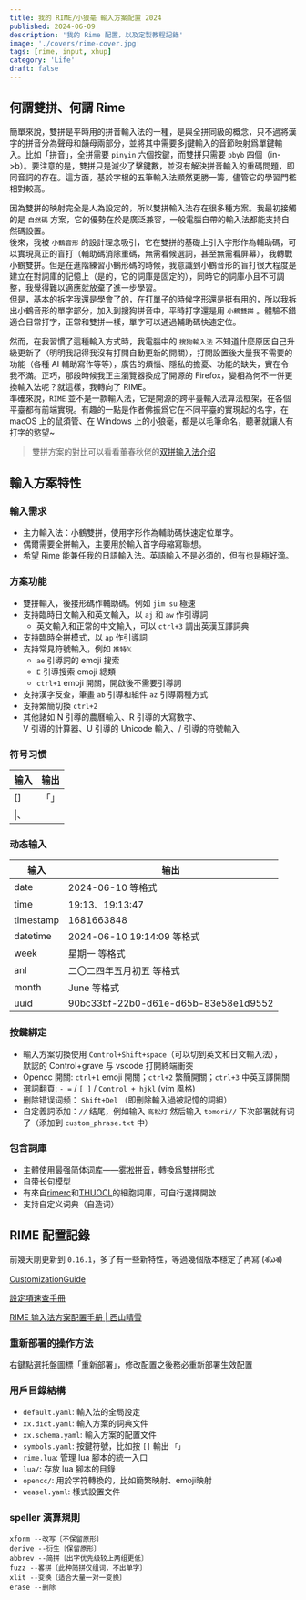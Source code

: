 ```yaml
---
title: 我的 RIME/小狼毫 輸入方案配置 2024
published: 2024-06-09
description: '我的 Rime 配置，以及定製教程記錄'
image: './covers/rime-cover.jpg'
tags: [rime, input, xhup]
category: 'Life'
draft: false 
---
```


## 何謂雙拼、何謂 Rime

簡單來說，雙拼是平時用的拼音輸入法的一種，是與全拼同級的概念，只不過將漢字的拼音分為聲母和韻母兩部分，並將其中需要多j鍵輸入的音節映射爲單鍵輸入。比如「拼音」，全拼需要 `pinyin` 六個按鍵，而雙拼只需要 `pbyb` 四個（in->b）。要注意的是，雙拼只是減少了擊鍵數，並沒有解決拼音輸入的重碼問題，即同音詞的存在。這方面，基於字根的五筆輸入法顯然更勝一籌，儘管它的學習門檻相對較高。

因為雙拼的映射完全是人為設定的，所以雙拼輸入法存在很多種方案。我最初接觸的是 `自然碼` 方案，它的優勢在於是廣泛兼容，一般電腦自帶的輸入法都能支持自然碼設置。  
後來，我被 `小鶴音形` 的設計理念吸引，它在雙拼的基礎上引入字形作為輔助碼，可以實現真正的盲打（輔助碼消除重碼，無需看候選詞，甚至無需看屏幕），我轉戰小鶴雙拼。但是在進階練習小鶴形碼的時候，我意識到小鶴音形的盲打很大程度是建立在對詞庫的記憶上（是的，它的詞庫是固定的），同時它的詞庫小且不可調整，我覺得難以適應就放棄了進一步學習。  
但是，基本的拆字我還是學會了的，在打單子的時候字形還是挺有用的，所以我拆出小鶴音形的單字部分，加入到搜狗拼音中，平時打字還是用 `小鶴雙拼` 。體驗不錯適合日常打字，正常和雙拼一樣，單字可以通過輔助碼快速定位。  

然而，在我習慣了這種輸入方式時，我電腦中的 `搜狗輸入法` 不知道什麼原因自己升級更新了（明明我記得我沒有打開自動更新的開關），打開設置後大量我不需要的功能（各種 AI 輔助寫作等等），廣告的煩惱、隱私的擔憂、功能的缺失，實在令我不滿。正巧，那段時候我正主瀏覽器換成了開源的 Firefox，變相為何不一併更換輸入法呢？就這樣，我轉向了 RIME。  
準確來說，`RIME` 並不是一款輸入法，它是開源的跨平臺輸入法算法框架，在各個平臺都有前端實現。有趣的一點是作者佛振爲它在不同平臺的實現起的名字，在 macOS 上的鼠須管、在 Windows 上的小狼毫，都是以毛筆命名，聽著就讓人有打字的慾望~

> 雙拼方案的對比可以看看董春秋佬的[双拼输入法介绍](https://www.chunqiujinjing.com/2024/02/06/shuangpin-input)

## 輸入方案特性

### 輸入需求

- 主力輸入法：小鶴雙拼，使用字形作為輔助碼快速定位單字。
- 偶爾需要全拼輸入，主要用於輸入首字母縮寫聯想。
- 希望 Rime 能兼任我的日語輸入法。英語輸入不是必須的，但有也是極好滴。

### 方案功能

- 雙拼輸入，後接形碼作輔助碼。例如 `jim su` 極速
- 支持臨時日文輸入和英文輸入，以 `aj` 和 `aw` 作引導詞
  - 英文輸入和正常的中文輸入，可以 `ctrl+3` 調出英漢互譯詞典
- 支持臨時全拼模式，以 `ap` 作引導詞
- 支持常見符號輸入，例如 `推特𝕏`
  - `ae` 引導詞的 emoji 搜索
  - `E` 引導搜索 emoji 總類
  - `ctrl+1` emoji 開關，開啟後不需要引導詞
- 支持漢字反查，筆畫 `ab` 引導和組件 `az` 引導兩種方式
- 支持繁簡切換 `ctrl+2`
- 其他諸如 N 引導的農曆輸入、R 引導的大寫數字、  
  V 引導的計算器、U 引導的 Unicode 輸入、/ 引導的符號輸入

### 符号习惯

|输入|输出|
|--|--|
|[]|「」|
|\|、|

### 动态输入

|输入|输出|
|--|--|
|date|2024-06-10 等格式|
|time|19:13、19:13:47|
|timestamp|1681663848|
|datetime|2024-06-10 19:14:09 等格式|
|week|星期一 等格式|
|anl|二〇二四年五月初五 等格式|
|month|June 等格式|
|uuid|90bc33bf-22b0-d61e-d65b-83e58e1d9552|

### 按鍵綁定

- 輸入方案切換使用 `Control+Shift+space`（可以切到英文和日文輸入法），  
  默認的 Control+grave 与 vscode 打開終端衝突
- Opencc 開關: `ctrl+1` emoji 開關；`ctrl+2` 繁簡開關；`ctrl+3` 中英互譯開關
- 選詞翻頁: `- =` / `[ ]` / `Control + hjkl` (vim 風格)
- 删除错误词频： `Shift+Del` （即刪除輸入過被記憶的詞組） 
- 自定義詞添加：`//` 结尾，例如输入 `高松灯` 然后输入 `tomori//` 下次部署就有词了（添加到 `custom_phrase.txt` 中）

### 包含詞庫

- 主體使用最强简体词库——[雾凇拼音](https://github.com/iDvel/rime-ice)，轉換爲雙拼形式
- 自带长句模型
- 有來自[rimerc](https://github.com/Bambooin/rimerc)和[THUOCL](https://github.com/thunlp/THUOCL)的細胞詞庫，可自行選擇開啟
- 支持自定义词典（自造词）

## RIME 配置記錄

前幾天剛更新到 `0.16.1`，多了有一些新特性，等過幾個版本穩定了再寫 (శωశ)

[CustomizationGuide](https://github.com/rime/home/wiki/CustomizationGuide)

[設定項速查手冊](https://github.com/LEOYoon-Tsaw/Rime_collections/blob/master/Rime_description.md)

[RIME 输入法方案配置手册 | 西山晴雪](https://xishansnow.github.io/posts/41ac964d)

### 重新部署的操作方法

右鍵點選托盤圖標「重新部署」，修改配置之後務必重新部署生效配置

### 用戶目錄結構

- `default.yaml`: 輸入法的全局設定
- `xx.dict.yaml`: 輸入方案的詞典文件
- `xx.schema.yaml`: 輸入方案的配置文件
- `symbols.yaml`: 按鍵符號，比如按 `[]` 輸出 `「」`
- `rime.lua`: 管理 lua 腳本的統一入口
- `lua/`: 存放 lua 腳本的目錄
- `opencc/`: 用於字符轉換的，比如簡繁映射、emoji映射
- `weasel.yaml`: 樣式設置文件

### speller 演算規則

```
xform --改写〔不保留原形〕
derive --衍生〔保留原形〕
abbrev --简拼〔出字优先级较上两组更低〕
fuzz --畧拼〔此种简拼仅组词，不出单字〕
xlit --变换〔适合大量一对一变换〕
erase --删除
```

